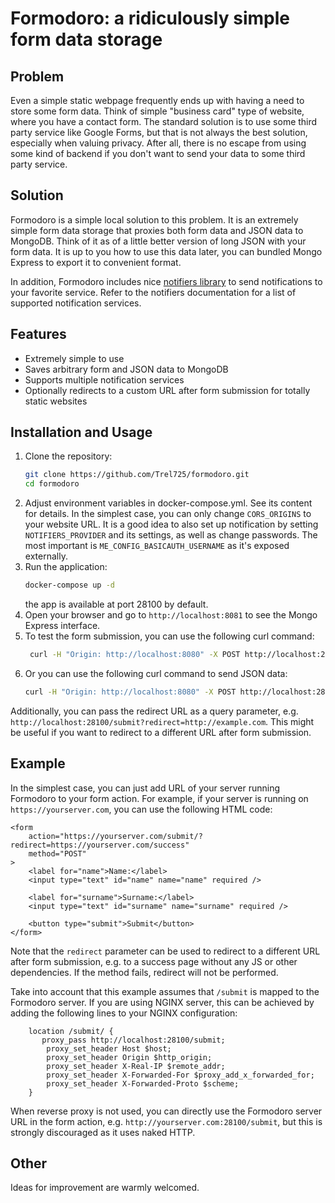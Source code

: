# Formodoro: a ridiculously simple form data storage

## Problem

Even a simple static webpage frequently ends up with having a need to store some form data. Think of simple "business card" type of website, where you have a contact form. The standard solution is to use some third party service like Google Forms, but that is not always the best solution, especially when valuing privacy. After all, there is no escape from using some kind of backend if you don't want to send your data to some third party service. 

## Solution

Formodoro is a simple local solution to this problem. It is an extremely simple form data storage that proxies both form data and JSON data to MongoDB. Think of it as of a little better version of long JSON with your form data. It is up to you how to use this data later, you can bundled Mongo Express to export it to convenient format.  

In addition, Formodoro includes nice [notifiers library](https://github.com/liiight/notifiers) to send notifications to your favorite service. Refer to the notifiers documentation for a list of supported notification services.

## Features

- Extremely simple to use
- Saves arbitrary form and JSON data to MongoDB
- Supports multiple notification services
- Optionally redirects to a custom URL after form submission for totally static websites

## Installation and Usage
1. Clone the repository:
   ```bash
   git clone https://github.com/Trel725/formodoro.git
   cd formodoro
   ```
2. Adjust environment variables in docker-compose.yml. See its content for details. In the simplest case, you can only change `CORS_ORIGINS` to your website URL. It is a good idea to also set up notification by setting `NOTIFIERS_PROVIDER` and its settings, as well as change passwords. The most important is `ME_CONFIG_BASICAUTH_USERNAME` as it's exposed externally.
3. Run the application:
   ```bash
   docker-compose up -d
   ```
   the app is available at port 28100 by default.
4. Open your browser and go to `http://localhost:8081` to see the Mongo Express interface.
5. To test the form submission, you can use the following curl command:
   ```bash
    curl -H "Origin: http://localhost:8080" -X POST http://localhost:28100/submit -d 'name=John' -d 'email=john@example.com' -d 'message=Hello'
    ```
6. Or you can use the following curl command to send JSON data:
   ```bash
   curl -H "Origin: http://localhost:8080" -X POST http://localhost:28100/submit -H "Content-Type: application/json" -d '{"name": "John", "email": "john@example.com", "message": "Hello"}'
   ```

Additionally, you can pass the redirect URL as a query parameter, e.g.
`http://localhost:28100/submit?redirect=http://example.com`.
This might be useful if you want to redirect to a different URL after form submission.

## Example

In the simplest case, you can just add URL of your server running Formodoro to your form action. For example, if your server is running on `https://yourserver.com`, you can use the following HTML code:
```
<form
    action="https://yourserver.com/submit/?redirect=https://yourserver.com/success"
    method="POST"
>
    <label for="name">Name:</label>
    <input type="text" id="name" name="name" required />

    <label for="surname">Surname:</label>
    <input type="text" id="surname" name="surname" required />

    <button type="submit">Submit</button>
</form>
``` 

Note that the `redirect` parameter can be used to redirect to a different URL after form submission, e.g. to a success page without any JS or other dependencies. If the method fails, redirect will not be performed.

Take into account that this example assumes that `/submit` is mapped to the Formodoro server. If you are using NGINX server, this can be achieved by adding the following lines to your NGINX configuration:
```
    location /submit/ {
       proxy_pass http://localhost:28100/submit;
        proxy_set_header Host $host;
        proxy_set_header Origin $http_origin;
        proxy_set_header X-Real-IP $remote_addr;
        proxy_set_header X-Forwarded-For $proxy_add_x_forwarded_for;
        proxy_set_header X-Forwarded-Proto $scheme;
    }

```
When reverse proxy is not used, you can directly use the Formodoro server URL in the form action, e.g. `http://yourserver.com:28100/submit`, but this is strongly discouraged as it uses naked HTTP.


## Other

Ideas for improvement are warmly welcomed. 